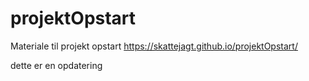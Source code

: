 # projektOpstart
Materiale til projekt opstart
https://skattejagt.github.io/projektOpstart/

dette er en opdatering

